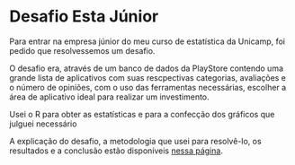 # Desafio Esta Júnior
<p>Para entrar na empresa júnior do meu curso de estatística da Unicamp, foi pedido que resolvessemos um desafio.</p>
<p>O desafio era, através de um banco de dados da PlayStore contendo uma grande lista de aplicativos com suas rescpectivas categorias, avaliações e o número de opiniões,
  com o uso das ferramentas necessárias, escolher a área de aplicativo ideal para realizar um investimento.</p>
<p>Usei o R para obter as estatísticas e para a confecção dos gráficos que julguei necessário</p>
<p>A explicação do desafio, a metodologia que usei para resolvê-lo, os resultados e a conclusão estão disponíveis <a href='https://malcolmreis02.github.io/desafio-aplicativo-ideal/'>nessa página</a>.</p>
<Os códigos do R utilizados estão contidos neste repositório github</p>
